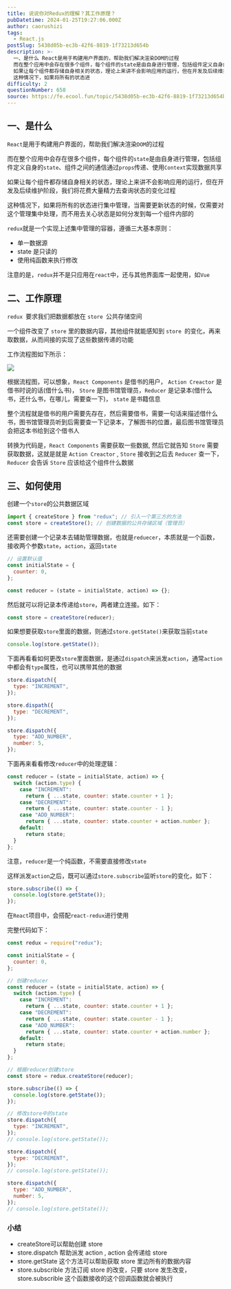 ```yaml
---
title: 说说你对Redux的理解？其工作原理？
pubDatetime: 2024-01-25T19:27:06.000Z
author: caorushizi
tags:
  - React.js
postSlug: 5438d05b-ec3b-42f6-8819-1f73213d654b
description: >-
  一、是什么 React是用于构建用户界面的，帮助我们解决渲染DOM的过程
  而在整个应用中会存在很多个组件，每个组件的state是由自身进行管理，包括组件定义自身的state、组件之间的通信通过props传递、使用Context实现数据共享
  如果让每个组件都存储自身相关的状态，理论上来讲不会影响应用的运行，但在开发及后续维护阶段，我们将花费大量精力去查询状态的变化过程
  这种情况下，如果将所有的状态进
difficulty: 2
questionNumber: 658
source: https://fe.ecool.fun/topic/5438d05b-ec3b-42f6-8819-1f73213d654b
---
```


## 一、是什么

`React`是用于构建用户界面的，帮助我们解决渲染`DOM`的过程

而在整个应用中会存在很多个组件，每个组件的`state`是由自身进行管理，包括组件定义自身的`state`、组件之间的通信通过`props`传递、使用`Context`实现数据共享

如果让每个组件都存储自身相关的状态，理论上来讲不会影响应用的运行，但在开发及后续维护阶段，我们将花费大量精力去查询状态的变化过程

这种情况下，如果将所有的状态进行集中管理，当需要更新状态的时候，仅需要对这个管理集中处理，而不用去关心状态是如何分发到每一个组件内部的

`redux`就是一个实现上述集中管理的容器，遵循三大基本原则：

- 单一数据源
- state 是只读的
- 使用纯函数来执行修改

注意的是，`redux`并不是只应用在`react`中，还与其他界面库一起使用，如`Vue`

## 二、工作原理

`redux `要求我们把数据都放在 `store `公共存储空间

一个组件改变了 `store` 里的数据内容，其他组件就能感知到 `store `的变化，再来取数据，从而间接的实现了这些数据传递的功能

工作流程图如下所示：

![](https://static.ecool.fun//article/b78d9d31-20aa-4692-8d09-9bb2960bfd1d.png)

根据流程图，可以想象，`React Components` 是借书的用户， `Action Creactor` 是借书时说的话(借什么书)， `Store` 是图书馆管理员，`Reducer` 是记录本(借什么书，还什么书，在哪儿，需要查一下)， `state` 是书籍信息

整个流程就是借书的用户需要先存在，然后需要借书，需要一句话来描述借什么书，图书馆管理员听到后需要查一下记录本，了解图书的位置，最后图书馆管理员会把这本书给到这个借书人

转换为代码是，`React Components` 需要获取一些数据, 然后它就告知 `Store` 需要获取数据，这就是就是 `Action Creactor` , `Store` 接收到之后去 `Reducer` 查一下， `Reducer` 会告诉 `Store` 应该给这个组件什么数据

## 三、如何使用

创建一个`store`的公共数据区域

```js
import { createStore } from "redux"; // 引入一个第三方的方法
const store = createStore(); // 创建数据的公共存储区域（管理员）
```

还需要创建一个记录本去辅助管理数据，也就是`reduecer`，本质就是一个函数，接收两个参数`state`，`action`，返回`state`

```js
// 设置默认值
const initialState = {
  counter: 0,
};

const reducer = (state = initialState, action) => {};
```

然后就可以将记录本传递给`store`，两者建立连接。如下：

```js
const store = createStore(reducer);
```

如果想要获取`store`里面的数据，则通过`store.getState()`来获取当前`state`

```js
console.log(store.getState());
```

下面再看看如何更改`store`里面数据，是通过`dispatch`来派发`action`，通常`action`中都会有`type`属性，也可以携带其他的数据

```js
store.dispatch({
  type: "INCREMENT",
});

store.dispath({
  type: "DECREMENT",
});

store.dispatch({
  type: "ADD_NUMBER",
  number: 5,
});
```

下面再来看看修改`reducer`中的处理逻辑：

```js
const reducer = (state = initialState, action) => {
  switch (action.type) {
    case "INCREMENT":
      return { ...state, counter: state.counter + 1 };
    case "DECREMENT":
      return { ...state, counter: state.counter - 1 };
    case "ADD_NUMBER":
      return { ...state, counter: state.counter + action.number };
    default:
      return state;
  }
};
```

注意，`reducer`是一个纯函数，不需要直接修改`state`

这样派发`action`之后，既可以通过`store.subscribe`监听`store`的变化，如下：

```js
store.subscribe(() => {
  console.log(store.getState());
});
```

在`React`项目中，会搭配`react-redux`进行使用

完整代码如下：

```js
const redux = require("redux");

const initialState = {
  counter: 0,
};

// 创建reducer
const reducer = (state = initialState, action) => {
  switch (action.type) {
    case "INCREMENT":
      return { ...state, counter: state.counter + 1 };
    case "DECREMENT":
      return { ...state, counter: state.counter - 1 };
    case "ADD_NUMBER":
      return { ...state, counter: state.counter + action.number };
    default:
      return state;
  }
};

// 根据reducer创建store
const store = redux.createStore(reducer);

store.subscribe(() => {
  console.log(store.getState());
});

// 修改store中的state
store.dispatch({
  type: "INCREMENT",
});
// console.log(store.getState());

store.dispatch({
  type: "DECREMENT",
});
// console.log(store.getState());

store.dispatch({
  type: "ADD_NUMBER",
  number: 5,
});
// console.log(store.getState());
```

### 小结

- createStore可以帮助创建 store
- store.dispatch 帮助派发 action , action 会传递给 store
- store.getState 这个方法可以帮助获取 store 里边所有的数据内容
- store.subscrible 方法订阅 store 的改变，只要 store 发生改变， store.subscrible 这个函数接收的这个回调函数就会被执行
